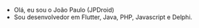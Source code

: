 - Olá, eu sou o João Paulo (JPDroid)
- Sou desenvolvedor em Flutter, Java, PHP, Javascript e Delphi.

<!---
jpdroid/jpdroid is a ✨ special ✨ repository because its `README.md` (this file) appears on your GitHub profile.
You can click the Preview link to take a look at your changes.
--->
